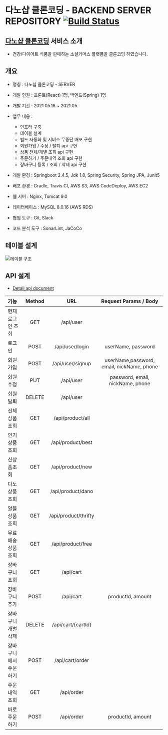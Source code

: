 
# 다노샵 클론코딩 - BACKEND SERVER REPOSITORY [![Build Status](https://travis-ci.com/Loafly/CloneDano.svg?branch=main)](https://travis-ci.com/Loafly/CloneDano)

## [다노샵 클론코딩](http://hanghae99danoclone.shop.s3-website.ap-northeast-2.amazonaws.com/) 서비스 소개

- 건강/다이어트 식품을 판매하는 소셜커머스 플랫폼을 클론코딩 하였습니다.

## 개요

- 명칭 : 다노샵 클론코딩 - SERVER
- 개발 인원 : 프론트(React) 1명, 백엔드(Spring) 1명
- 개발 기간 : 2021.05.16 ~ 2021.05.
- 업무 내용 :
    - 인프라 구축
    - 테이블 설계
    - 빌드 자동화 및 서비스 무중단 배포 구현
    - 회원가입 / 수정 / 탈퇴 api 구현
    - 상품 전체/개별 조회 api 구현
    - 주문하기 / 주문내역 조회 api 구현
    - 장바구니 등록 / 조회 / 삭제 api 구현
    
- 개발 환경 : Springboot 2.4.5, Jdk 1.8, Spring Security, Spring JPA, Junit5
- 배포 환경 : Gradle, Travis CI, AWS S3, AWS CodeDeploy, AWS EC2
- 웹 서버 : Nginx, Tomcat 9.0
- 데이터베이스 : MySQL 8.0.16 (AWS RDS)
- 협업 도구 : Git, Slack
- 코드 분석 도구 : SonarLint, JaCoCo

## 테이블 설계

![테이블 구조](https://user-images.githubusercontent.com/38175978/120225340-03c86800-c280-11eb-92cd-8cbf9066d012.PNG)

## API 설계

- [Detail api document](https://documenter.getpostman.com/view/15605965/TzRYbPMN)

|기능|Method|URL| Request Params / Body|
|:---|:---:|:---:|:---:|
|현재로그인 조회|GET|/api/user||
|로그인|POST|/api/user/login|userName, password|
|회원 가입|POST|/api/user/signup|userName,password, email, nickName, phone|
|회원 수정|PUT|/api/user|password, email, nickName, phone|
|회원 탈퇴|DELETE|/api/user||
|전체 상품조회|GET|/api/product/all||
|인기 상품조회|GET|/api/product/best||
|신상품조회|GET|/api/product/new||
|다노 상품조회|GET|/api/product/dano||
|알뜰 상품조회|GET|/api/product/thrifty||
|무료배송 상품조회|GET|/api/product/free||
|장바구니 조회|GET|/api/cart||
|장바구니 추가|POST|/api/cart|productId, amount|
|장바구니 개별삭제|DELETE|/api/cart/{cartId}||
|장바구니에서 주문하기|POST|/api/cart/order||
|주문내역 조회|GET|/api/order||
|바로 주문하기|POST|/api/order|productId, amount|